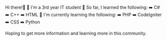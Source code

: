 Hi there!👋
🔘 I'm a 3rd year IT student
🔘 So far, I learned the following:
              ➡️ C#
              ➡️ C++
              ➡️ HTML
🔘 I'm currently learning the following:
              ➡️ PHP
                ➡️ CodeIgniter
              ➡️ CSS
              ➡️ Python

Hoping to get more information and learning more in this community.
